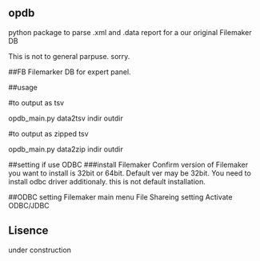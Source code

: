 ## opdb
python package to parse .xml and .data report
for a our original Filemaker DB

This is not to general parpuse. sorry.

##FB
Filemarker DB for expert panel.

##usage

#to output as tsv

opdb_main.py data2tsv indir outdir

#to output as zipped tsv

opdb_main.py data2zip indir outdir

##setting if use ODBC
###install Filemaker
 Confirm version of Filemaker you want to install is 32bit or 64bit.
 Default ver may be 32bit.
 You need to install odbc driver additionaly.
    this is not default installation.

 ##ODBC setting
 Filemaker main menu
    File
        Shareing setting
            Activate ODBC/JDBC


## Lisence
under construction